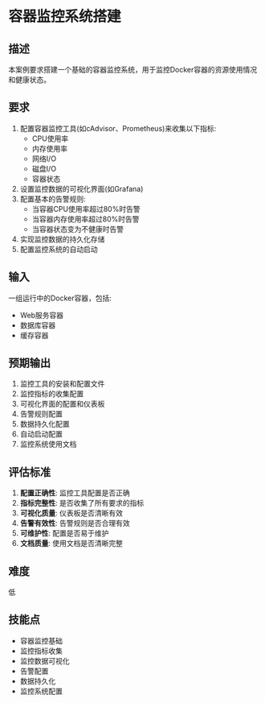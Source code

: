 # 容器监控系统搭建

## 描述

本案例要求搭建一个基础的容器监控系统，用于监控Docker容器的资源使用情况和健康状态。

## 要求

1. 配置容器监控工具(如cAdvisor、Prometheus)来收集以下指标:
   - CPU使用率
   - 内存使用率
   - 网络I/O
   - 磁盘I/O
   - 容器状态
2. 设置监控数据的可视化界面(如Grafana)
3. 配置基本的告警规则:
   - 当容器CPU使用率超过80%时告警
   - 当容器内存使用率超过80%时告警
   - 当容器状态变为不健康时告警
4. 实现监控数据的持久化存储
5. 配置监控系统的自动启动

## 输入

一组运行中的Docker容器，包括:
- Web服务容器
- 数据库容器
- 缓存容器

## 预期输出

1. 监控工具的安装和配置文件
2. 监控指标的收集配置
3. 可视化界面的配置和仪表板
4. 告警规则配置
5. 数据持久化配置
6. 自动启动配置
7. 监控系统使用文档

## 评估标准

1. **配置正确性**: 监控工具配置是否正确
2. **指标完整性**: 是否收集了所有要求的指标
3. **可视化质量**: 仪表板是否清晰有效
4. **告警有效性**: 告警规则是否合理有效
5. **可维护性**: 配置是否易于维护
6. **文档质量**: 使用文档是否清晰完整

## 难度

低

## 技能点

- 容器监控基础
- 监控指标收集
- 监控数据可视化
- 告警配置
- 数据持久化
- 监控系统配置